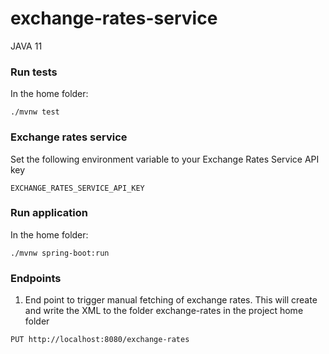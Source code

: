 # exchange-rates-service

JAVA 11

### Run tests

In the home folder:

```./mvnw test```

### Exchange rates service

Set the following environment variable to your Exchange Rates Service API key

```EXCHANGE_RATES_SERVICE_API_KEY```

### Run application

In the home folder:

```./mvnw spring-boot:run```

### Endpoints

1. End point to trigger manual fetching of exchange rates. This will create and write the XML to the folder exchange-rates in the project home folder

    
```PUT http://localhost:8080/exchange-rates```

